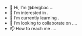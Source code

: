 - 👋 Hi, I’m @bergbac ...
- 👀 I’m interested in .
- 🌱 I’m currently learning .
- 💞️ I’m looking to collaborate on ....
- 📫 How to reach me ....

<!---
bergbac/bergbac is a ✨ special ✨ repository because its `README.md` (this file) appears on your GitHub profile.
You can click the Preview link to take a look at your changes.
--->
